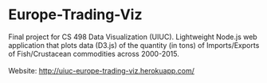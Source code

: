 # Europe-Trading-Viz
Final project for CS 498 Data Visualization (UIUC). 
Lightweight Node.js web application that plots data (D3.js) of the quantity (in tons) of Imports/Exports of Fish/Crustacean commodities across 2000-2015.
<br />
<br />
Website: http://uiuc-europe-trading-viz.herokuapp.com/

